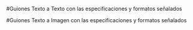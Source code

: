 #Guiones Texto a Texto con las especificaciones y formatos señalados

#Guiones Texto a Imagen con las especificaciones y formatos señalados

